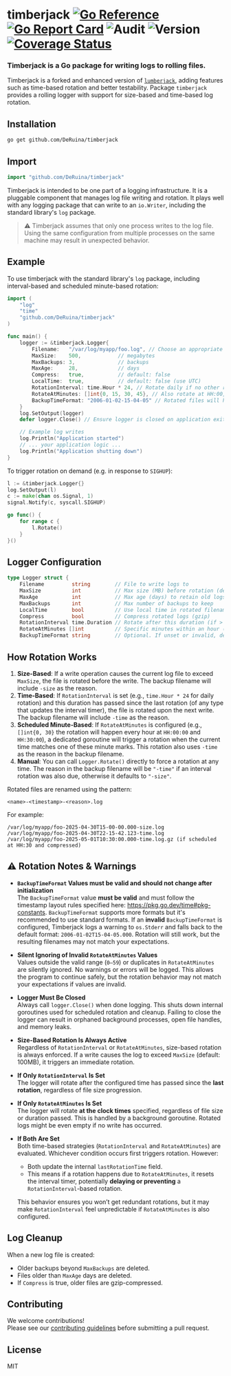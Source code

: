 # timberjack [![Go Reference](https://pkg.go.dev/badge/github.com/DeRuina/timberjack.svg)](https://pkg.go.dev/github.com/DeRuina/timberjack) [![Go Report Card](https://goreportcard.com/badge/github.com/DeRuina/timberjack)](https://goreportcard.com/report/github.com/DeRuina/timberjack) ![Audit](https://github.com/DeRuina/timberjack/actions/workflows/audit.yaml/badge.svg) ![Version](https://img.shields.io/github/v/tag/DeRuina/timberjack?sort=semver) [![Coverage Status](https://coveralls.io/repos/github/DeRuina/timberjack/badge.svg)](https://coveralls.io/github/DeRuina/timberjack)


### Timberjack is a Go package for writing logs to rolling files.

Timberjack is a forked and enhanced version of [`lumberjack`](https://github.com/natefinch/lumberjack), adding features such as time-based rotation and better testability.
Package `timberjack` provides a rolling logger with support for size-based and time-based log rotation.


## Installation

```bash
go get github.com/DeRuina/timberjack
```


## Import

```go
import "github.com/DeRuina/timberjack"
```

Timberjack is intended to be one part of a logging infrastructure. It is a pluggable
component that manages log file writing and rotation. It plays well with any logging package that can write to an
`io.Writer`, including the standard library's `log` package.

> ⚠️ Timberjack assumes that only one process writes to the log file. Using the same configuration from multiple
> processes on the same machine may result in unexpected behavior.


## Example

To use timberjack with the standard library's `log` package, including interval-based and scheduled minute-based rotation:

```go
import (
	"log"
	"time"
	"github.com/DeRuina/timberjack"
)

func main() {
	logger := &timberjack.Logger{
		Filename:   "/var/log/myapp/foo.log", // Choose an appropriate path
		MaxSize:    500,            // megabytes
		MaxBackups: 3,              // backups
		MaxAge:     28,             // days
		Compress:   true,           // default: false
		LocalTime:  true,           // default: false (use UTC)
		RotationInterval: time.Hour * 24, // Rotate daily if no other rotation met
		RotateAtMinutes: []int{0, 15, 30, 45}, // Also rotate at HH:00, HH:15, HH:30, HH:45
   	 	BackupTimeFormat: "2006-01-02-15-04-05" // Rotated files will have format <logfilename>-2006-01-02-15-04-05-<rotationCriterion>-timberjack.log
	}
	log.SetOutput(logger)
	defer logger.Close() // Ensure logger is closed on application exit to stop goroutines

	// Example log writes
	log.Println("Application started")
	// ... your application logic ...
	log.Println("Application shutting down")
}
```

To trigger rotation on demand (e.g. in response to `SIGHUP`):

```go
l := &timberjack.Logger{}
log.SetOutput(l)
c := make(chan os.Signal, 1)
signal.Notify(c, syscall.SIGHUP)

go func() {
    for range c {
        l.Rotate()
    }
}()
```


## Logger Configuration

```go
type Logger struct {
    Filename         string        // File to write logs to
    MaxSize          int           // Max size (MB) before rotation (default: 100)
    MaxAge           int           // Max age (days) to retain old logs
    MaxBackups       int           // Max number of backups to keep
    LocalTime        bool          // Use local time in rotated filenames
    Compress         bool          // Compress rotated logs (gzip)
    RotationInterval time.Duration // Rotate after this duration (if > 0)
    RotateAtMinutes []int          // Specific minutes within an hour (0-59) to trigger a rotation.
    BackupTimeFormat string        // Optional. If unset or invalid, defaults to 2006-01-02T15-04-05.000 (with fallback warning).
```


## How Rotation Works

1. **Size-Based**: If a write operation causes the current log file to exceed `MaxSize`, the file is rotated before the write. The backup filename will include `-size` as the reason.
2. **Time-Based**: If `RotationInterval` is set (e.g., `time.Hour * 24` for daily rotation) and this duration has passed since the last rotation (of any type that updates the interval timer), the file is rotated upon the next write. The backup filename will include `-time` as the reason.
3. **Scheduled Minute-Based**: If `RotateAtMinutes` is configured (e.g., `[]int{0, 30}` the rotation will happen every hour at `HH:00:00` and `HH:30:00`), a dedicated goroutine will trigger a rotation when the current time matches one of these minute marks. This rotation also uses `-time` as the reason in the backup filename.
4. **Manual**: You can call `Logger.Rotate()` directly to force a rotation at any time. The reason in the backup filename will be `"-time"` if an interval rotation was also due, otherwise it defaults to `"-size"`.

Rotated files are renamed using the pattern:

```
<name>-<timestamp>-<reason>.log
```

For example:

```
/var/log/myapp/foo-2025-04-30T15-00-00.000-size.log
/var/log/myapp/foo-2025-04-30T22-15-42.123-time.log
/var/log/myapp/foo-2025-05-01T10:30:00.000-time.log.gz (if scheduled at HH:30 and compressed)
```

## ⚠️ Rotation Notes & Warnings

* **`BackupTimeFormat` Values must be valid and should not change after initialization**  
  The `BackupTimeFormat` value **must be valid** and must follow the timestamp layout rules
  specified here: https://pkg.go.dev/time#pkg-constants. `BackupTimeFormat` supports more formats but it's recommended to use standard formats. If an **invalid** `BackupTimeFormat` is configured, Timberjack logs a warning to `os.Stderr` and falls back to the default format: `2006-01-02T15-04-05.000`. Rotation will still work, but the resulting filenames may not match your expectations.

* **Silent Ignoring of Invalid `RotateAtMinutes` Values**  
  Values outside the valid range (`0–59`) or duplicates in `RotateAtMinutes` are silently ignored. No warnings or errors will be logged. This allows the program to continue safely, but the rotation behavior may not match your expectations if values are invalid.

* **Logger Must Be Closed**  
  Always call `logger.Close()` when done logging. This shuts down internal goroutines used for scheduled rotation and cleanup. Failing to close the logger can result in orphaned background processes, open file handles, and memory leaks.

* **Size-Based Rotation Is Always Active**  
  Regardless of `RotationInterval` or `RotateAtMinutes`, size-based rotation is always enforced. If a write causes the log to exceed `MaxSize` (default: 100MB), it triggers an immediate rotation.

* **If Only `RotationInterval` Is Set**  
  The logger will rotate after the configured time has passed since the **last rotation**, regardless of file size progression.

* **If Only `RotateAtMinutes` Is Set**  
  The logger will rotate **at the clock times** specified, regardless of file size or duration passed. This is handled by a background goroutine. Rotated logs might be even empty if no write has occurred. 

* **If Both Are Set**  
  Both time-based strategies (`RotationInterval` and `RotateAtMinutes`) are evaluated. Whichever condition occurs first triggers rotation. However:

  * Both update the internal `lastRotationTime` field.
  * This means if a rotation happens due to `RotateAtMinutes`, it resets the interval timer, potentially **delaying or preventing** a `RotationInterval`-based rotation.

  This behavior ensures you won’t get redundant rotations, but it may make `RotationInterval` feel unpredictable if `RotateAtMinutes` is also configured.

## Log Cleanup

When a new log file is created:
- Older backups beyond `MaxBackups` are deleted.
- Files older than `MaxAge` days are deleted.
- If `Compress` is true, older files are gzip-compressed.


## Contributing

We welcome contributions!  
Please see our [contributing guidelines](CONTRIBUTING.md) before submitting a pull request.


## License

MIT
